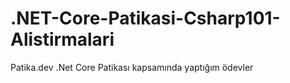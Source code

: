 # .NET-Core-Patikasi-Csharp101-Alistirmalari
Patika.dev .Net Core Patikası kapsamında yaptığım ödevler
